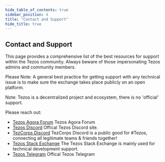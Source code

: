 ```yaml
---
hide_table_of_contents: true
sidebar_position: 4
title: "Contact and Support"
hide_title: true
---
```


## Contact and Support

This page provides a comprehensive list of the best resources for support
within the Tezos community. Always beware of those impersonating Tezos admins
and community members.

Please Note: A general best practice for getting support with any technical issue is to make sure the exchange takes place publicly on an open platform.   
  
Note: Tezos is a decentralized project and ecosystem, there is no 'official' support.   
  
Please reach out:

* [Tezos Agora Forum](https://forum.tezosagora.org/) Tezos Agora Forum
* [Tezos Discord](https://discord.com/invite/udZwhQn) Offical Tezos Discord site.
* [TezCorps Discord](https://dsc.gg/tezcorps) TezCorps Discord is a public good for #Tezos, connecting all legitimate teams & friends together!
* [Tezos Stack Exchange](https://tezos.stackexchange.com/) The Tezos Stack Exchange is mainly used for technical development support.
* [Tezos Telegram](https://t.me/TezosPlatform) Offical Tezos Telegram




